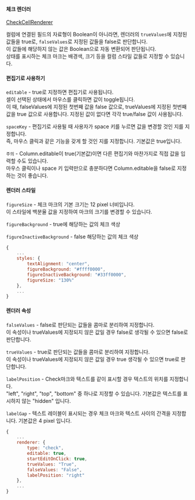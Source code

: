 #### 체크 렌더러

[CheckCellRenderer](http://help.realgrid.com/api/types/CheckCellRenderer/)

컬럼에 연결된 필드의 자료형이 Boolean이 아니라면, 렌더러의 `trueValues`에 지정된 값들을 true로, `falseValues`로 지정된 값들을 false로 판단합니다.  
이 값들에 해당하지 않는 값은 Boolean으로 자동 변환되어 판단됩니다.  
상태를 표시하는 체크 마크는 배경색, 크기 등을 컬럼 스타일 값들로 지정할 수 있습니다.

#### 편집기로 사용하기

`editable` - true로 지정하면 편집기로 사용됩니다.  
셀이 선택된 상태에서 마우스를 클릭하면 값이 toggle됩니다.  
이 때, falseValues에 지정된 첫번째 값을 false 값으로, trueValues에 지정된 첫번째 값을 true 값으로 사용합니다. 
 지정된 값이 없다면 각각 true/false 값이 사용됩니다.

`spaceKey` - 편집기로 사용될 때 사용자가 space 키를 누르면 값을 변경할 것인 지를 지정합니다.  
즉, 마우스 클릭과 같은 기능을 갖게 할 것인 지를 지정합니다. 기본값은 true입니다.

`주의` - Column.editable이 true(기본값)이면 다른 편집기와 마찬가지로 직접 값을 입력할 수도 있습니다.  
마우스 클릭이나 space 키 입력만으로 충분하다면 Column.editable을 false로 지정하는 것이 좋습니다.

#### 렌더러 스타일

`figureSize` - 체크 마크의 기본 크기는 12 pixel 너비입니다.  
이 스타일에 백분율 값을 지정하여 마크의 크기를 변경할 수 있습니다.

`figureBackground` - true에 해당하는 값의 체크 색상

`figureInactiveBackground` - false 해당하는 값의 체크 색상

```js
{
    ...
    styles: {
        textAlignment: "center",
        figureBackground: "#ffff0000",
        figureInactiveBackground: "#33ff0000",
        figureSize: "130%"
    },
    ...
}
```

#### 렌더러 속성

`falseValues` - false로 판단되는 값들을 콤마로 분리하여 지정합니다.  
이 속성이나 trueValues에 지정되지 않은 값일 경우 false로 생각될 수 있으면 false로 판단합니다.

`trueValues` - true로 판단되는 값들을 콤마로 분리하여 지정합니다.  
이 속성이나 trueValues에 지정되지 않은 값일 경우 true 생각될 수 있으면 true로 판단합니다.

`labelPosition` - Check마크와 텍스트를 같이 표시할 경우 텍스트의 위치를 지정합니다.  
"left", "right", "top", "bottom" 중 하나로 지정할 수 있습니다. 기본값은 텍스트를 표시하지 않는 "hidden" 입니다.

`labelGap` - 텍스트 레이블이 표시되는 경우 체크 마크와 텍스트 사이의 간격을 지정합니다. 기본값은 4 pixel 입니다.


```js
{
    ...
    renderer: {
        type: "check",
        editable: true,
        startEditOnClick: true,
        trueValues: "True",
        falseValues: "False",
        labelPosition: "right"
    },
    ...
}
```